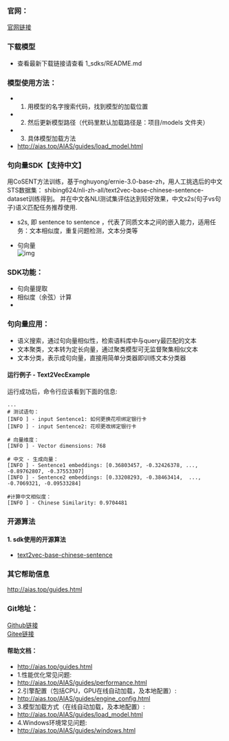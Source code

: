 ### 官网：
[官网链接](http://www.aias.top/)

### 下载模型
- 查看最新下载链接请查看 1_sdks/README.md

### 模型使用方法：
- 1. 用模型的名字搜索代码，找到模型的加载位置
- 2. 然后更新模型路径（代码里默认加载路径是：项目/models 文件夹）
- 3. 具体模型加载方法
- http://aias.top/AIAS/guides/load_model.html


### 句向量SDK【支持中文】
用CoSENT方法训练，基于nghuyong/ernie-3.0-base-zh，用人工挑选后的中文STS数据集：
shibing624/nli-zh-all/text2vec-base-chinese-sentence-dataset训练得到。
并在中文各NLI测试集评估达到较好效果，中文s2s(句子vs句子)语义匹配任务推荐使用.
- s2s, 即 sentence to sentence ，代表了同质文本之间的嵌入能力，适用任务：文本相似度，重复问题检测，文本分类等

- 句向量    
  ![img](https://aias-home.oss-cn-beijing.aliyuncs.com/AIAS/nlp_sdks/Universal-Sentence-Encoder.png)


### SDK功能：
- 句向量提取
- 相似度（余弦）计算
- 
### 句向量应用：
- 语义搜索，通过句向量相似性，检索语料库中与query最匹配的文本
- 文本聚类，文本转为定长向量，通过聚类模型可无监督聚集相似文本
- 文本分类，表示成句向量，直接用简单分类器即训练文本分类器
  


#### 运行例子 - Text2VecExample
运行成功后，命令行应该看到下面的信息:
```text
...
# 测试语句：
[INFO ] - input Sentence1: 如何更换花呗绑定银行卡
[INFO ] - input Sentence2: 花呗更改绑定银行卡

# 向量维度：
[INFO ] - Vector dimensions: 768

# 中文 - 生成向量：
[INFO ] - Sentence1 embeddings: [0.36803457, -0.32426378, ..., -0.89762807, -0.37553307]
[INFO ] - Sentence2 embeddings: [0.33208293, -0.38463414,  ..., -0.7069321, -0.09533284]

#计算中文相似度：
[INFO ] - Chinese Similarity: 0.9704481

```

### 开源算法
#### 1. sdk使用的开源算法
- [text2vec-base-chinese-sentence](https://huggingface.co/shibing624/text2vec-base-chinese-sentence)



### 其它帮助信息
http://aias.top/guides.html


### Git地址：
[Github链接](https://github.com/mymagicpower/AIAS)    
[Gitee链接](https://gitee.com/mymagicpower/AIAS)


#### 帮助文档：
- http://aias.top/guides.html
- 1.性能优化常见问题:
- http://aias.top/AIAS/guides/performance.html
- 2.引擎配置（包括CPU，GPU在线自动加载，及本地配置）:
- http://aias.top/AIAS/guides/engine_config.html
- 3.模型加载方式（在线自动加载，及本地配置）:
- http://aias.top/AIAS/guides/load_model.html
- 4.Windows环境常见问题:
- http://aias.top/AIAS/guides/windows.html

